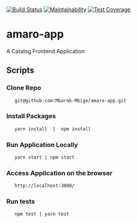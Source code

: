 [![Build Status](https://travis-ci.org/Mbarak-Mbigo/amaro-app.svg?branch=master)](https://travis-ci.org/Mbarak-Mbigo/amaro-app) [![Maintainability](https://api.codeclimate.com/v1/badges/a6de80eb6a3861bfb0a0/maintainability)](https://codeclimate.com/github/Mbarak-Mbigo/amaro-app/maintainability) [![Test Coverage](https://api.codeclimate.com/v1/badges/a6de80eb6a3861bfb0a0/test_coverage)](https://codeclimate.com/github/Mbarak-Mbigo/amaro-app/test_coverage)

# amaro-app
A Catalog Frontend Application

## Scripts

### Clone Repo
```bash
   git@github.com:Mbarak-Mbigo/amaro-app.git
```

### Install Packages

```bash
   yarn install  |  npm install
```

### Run Application Locally
```bash
   yarn start | npm start
```

### Access Application on the browser
```bash
   http://localhost:3000/ 
```
### Run tests
```bash
   npm test | yarn test 
```

